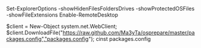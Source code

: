 Set-ExplorerOptions -showHidenFilesFoldersDrives -showProtectedOSFiles -showFileExtensions
Enable-RemoteDesktop

$client = New-Object system.net.WebClient;
$client.DownloadFile("https://raw.github.com/Ma3yTa/osprepare/master/packages.config","packages.config");
cinst packages.config

